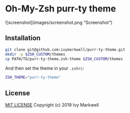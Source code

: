 # Oh-My-Zsh purr-ty theme

![screenshot](images/screenshot.png “Screenshot”)

## Installation

```sh
git clone git@github.com:ivymarkwell/purr-ty-theme.git
mkdir -p $ZSH_CUSTOM/themes
cp PATH/TO/purr-ty-theme.zsh-theme $ZSH_CUSTOM/themes
```

And then set the theme in your `.zshrc`:

```sh
ZSH_THEME="purr-ty-theme"
```

## License

[MIT LICENSE](LICENSE) Copyright (c) 2019 Ivy Markwell
